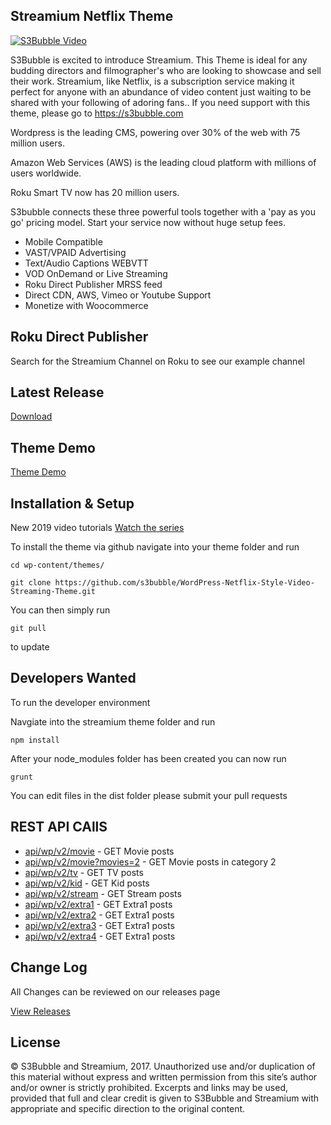 ## Streamium Netflix Theme

[![S3Bubble Video](https://s3bubble-streamium-theme.s3.amazonaws.com/youts3.png)](https://www.youtube.com/watch?v=OYvVHOAKUGI&list=PLC2Z78VyD-JDHG_Ko8E7wjtSNQpPy1uAM&index=1)

S3Bubble is excited to introduce Streamium. This Theme is ideal for any budding directors and filmographer's who are looking to showcase and sell their work. Streamium, like Netflix, is a subscription service making it perfect for anyone with an abundance of video content just waiting to be shared with your following of adoring fans.. If you need support with this theme, please go to https://s3bubble.com

Wordpress is the leading CMS, powering over 30% of the web with 75 million users.

Amazon Web Services (AWS) is the leading cloud platform with millions of users worldwide.

Roku Smart TV now has 20 million users.

S3bubble connects these three powerful tools together with a 'pay as you go' pricing model. Start your service now without huge setup fees.

* Mobile Compatible
* VAST/VPAID Advertising
* Text/Audio Captions WEBVTT
* VOD OnDemand or Live Streaming
* Roku Direct Publisher MRSS feed
* Direct CDN, AWS, Vimeo or Youtube Support
* Monetize with Woocommerce

## Roku Direct Publisher

Search for the Streamium Channel on Roku to see our example channel 

## Latest Release

[Download](https://github.com/s3bubble/Streamium-Netflix-Theme/releases)

## Theme Demo

[Theme Demo](http://streamiumtheme.com/)

## Installation & Setup

New 2019 video tutorials
[Watch the series](https://www.youtube.com/watch?v=OYvVHOAKUGI&list=PLC2Z78VyD-JDHG_Ko8E7wjtSNQpPy1uAM)


To install the theme via github navigate into your theme folder and run
```
cd wp-content/themes/

```
```
git clone https://github.com/s3bubble/WordPress-Netflix-Style-Video-Streaming-Theme.git
```

You can then simply run 
```
git pull
``` 

to update

## Developers Wanted

To run the developer environment

Navgiate into the streamium theme folder and run
```
npm install
```

After your node_modules folder has been created you can now run
```
grunt
```

You can edit files in the dist folder please submit your pull requests

## REST API CAllS

* [api/wp/v2/movie](https://streamiumtheme.com/api/wp/v2/movie) - GET Movie posts
* [api/wp/v2/movie?movies=2](https://streamiumtheme.com/api/wp/v2/movie?movies=2) - GET Movie posts in category 2
* [api/wp/v2/tv](https://streamiumtheme.com/api/wp/v2/tv) - GET TV posts
* [api/wp/v2/kid](https://streamiumtheme.com/api/wp/v2/kid) - GET Kid posts
* [api/wp/v2/stream](https://streamiumtheme.com/api/wp/v2/stream) - GET Stream posts
* [api/wp/v2/extra1](https://streamiumtheme.com/api/wp/v2/extra1) - GET Extra1 posts
* [api/wp/v2/extra2](https://streamiumtheme.com/api/wp/v2/extra2) - GET Extra1 posts
* [api/wp/v2/extra3](https://streamiumtheme.com/api/wp/v2/extra3) - GET Extra1 posts
* [api/wp/v2/extra4](https://streamiumtheme.com/api/wp/v2/extra4) - GET Extra1 posts

## Change Log

All Changes can be reviewed on our releases page

[View Releases](https://github.com/s3bubble/Streamium-Netflix-Theme/releases)

## License

© S3Bubble and Streamium, 2017. Unauthorized use and/or duplication of this material without express and written permission from this site’s author and/or 
owner is strictly prohibited. Excerpts and links may be used, provided that full and clear credit is given to S3Bubble and Streamium with appropriate 
and specific direction to the original content.